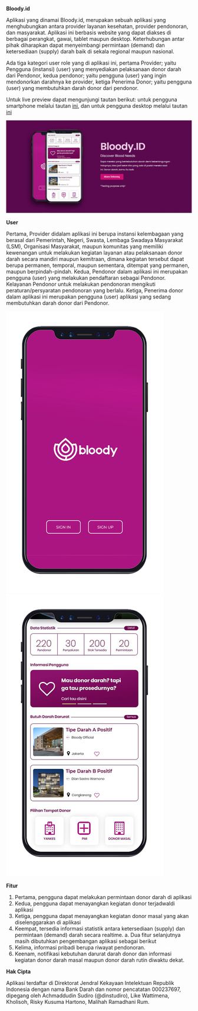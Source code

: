 **Bloody.id**

Aplikasi yang dinamai Bloody.id, merupakan sebuah aplikasi yang menghubungkan antara provider layanan kesehatan, provider pendonoran, dan masyarakat. 
Aplikasi ini berbasis website yang dapat diakses di berbagai perangkat, gawai, tablet maupun desktop. 
Keterhubungan antar pihak diharapkan dapat menyeimbangi permintaan (demand) dan ketersediaan (supply) darah baik di sekala regional maupun nasional. 

Ada tiga kategori user role yang di aplikasi ini, pertama Provider; yaitu Pengguna (instansi) (user) yang menyediakan pelaksanaan donor darah dari Pendonor, kedua pendonor; yaitu pengguna (user) yang ingin mendonorkan darahnya ke provider, ketiga Penerima Donor; yaitu pengguna (user) yang membutuhkan darah donor dari pendonor.

Untuk live preview dapat mengunjungi tautan berikut: untuk pengguna smartphone melalui tautan [ini](https://dinstudiro.github.io/bloody/#id=crs3uv&p=sign_options&sc=1&c=1), dan untuk pengguna desktop melalui tautan [ini](https://dinstudiro.github.io/bloody/#id=crs3uv&p=sign_options&sc=2&c=1)

![Image of Bloody](https://github.com/dinstudiro/bloody/blob/main/images/Preview/lading_page.jpg)

**User**

Pertama, Provider didalam aplikasi ini berupa instansi kelembagaan yang berasal dari Pemerintah, Negeri, Swasta, Lembaga Swadaya Masyarakat (LSM), Organisasi Masyarakat, maupun komunitas yang memiliki kewenangan untuk melakukan kegiatan layanan atau pelaksanaan donor darah secara mandiri maupun kemitraan, dimana kegiatan tersebut dapat berupa permanen, temporal, maupun sementara, ditempat yang permanen, maupun berpindah-pindah. Kedua, Pendonor dalam aplikasi ini merupakan pengguna (user) yang melakukan pendaftaran sebagai Pendonor. Kelayanan Pendonor untuk melakukan pendonoran mengikuti peraturan/persyaratan pendonoran yang berlalu. Ketiga, Penerima donor dalam aplikasi ini merupakan pengguna (user) aplikasi yang sedang membutuhkan darah donor dari Pendonor. 

![Image of Bloody](https://github.com/dinstudiro/bloody/blob/main/images/Preview/Preview_1.png)
![Image of Bloody](https://github.com/dinstudiro/bloody/blob/main/images/Preview/Preview_2.png)

**Fitur**
1. Pertama, pengguna dapat melakukan permintaan donor darah di aplikasi
2. Kedua, pengguna dapat menayangkan kegiatan donor terjadwaldi aplikasi
3. Ketiga, pengguna dapat menayangkan kegiatan donor masal yang akan diselenggarakan di aplikasi
4. Keempat, tersedia informasi statistik antara ketersediaan (supply) dan permintaan (demand) darah secara realtime.
a. Dua fitur selanjutnya masih dibutuhkan pengembangan aplikasi sebagai berikut
5. Kelima, informasi pribadi berupa riwayat pendonoran.
6. Keenam, notifikasi kebutuhan darurat darah donor dan informasi kegiatan donor darah masal maupun donor darah rutin diwaktu dekat.

**Hak Cipta**

Aplikasi terdaftar di Direktorat Jendral Kekayaan Intelektuan Republik Indonesia dengan nama Bank Darah dan nomor pencatatan 000237697, dipegang oleh Achmaddudin Sudiro (@dinstudiro), Like Wattimena, Kholisoh, Risky Kusuma Hartono, Malihah Ramadhani Rum. 
